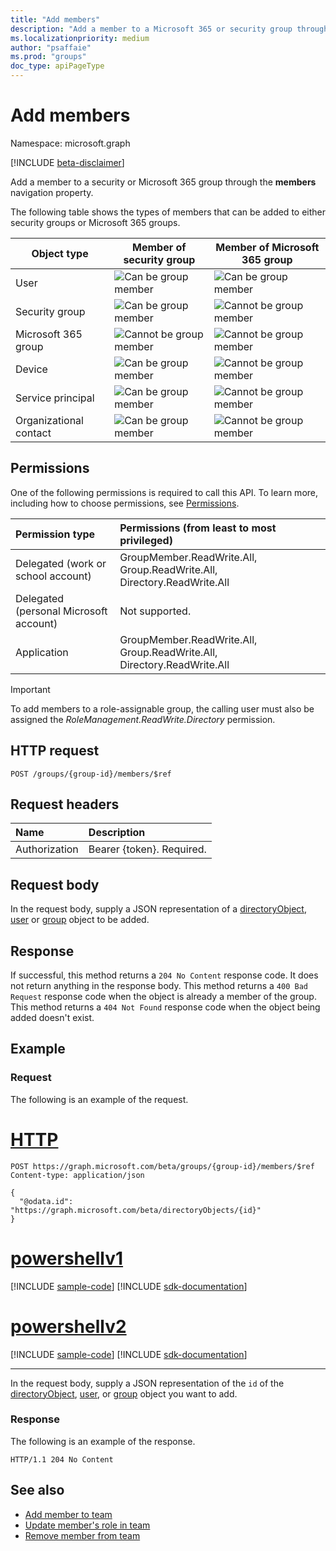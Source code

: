 ```yaml
---
title: "Add members"
description: "Add a member to a Microsoft 365 or security group through the members navigation property."
ms.localizationpriority: medium
author: "psaffaie"
ms.prod: "groups"
doc_type: apiPageType
---
```


# Add members

Namespace: microsoft.graph

[!INCLUDE [beta-disclaimer](../../includes/beta-disclaimer.md)]

Add a member to a security or Microsoft 365 group through the **members** navigation property.

The following table shows the types of members that can be added to either security groups or Microsoft 365 groups.

| Object type             | Member of security group     | Member of Microsoft 365 group |
|-------------------------|-------------------------------|-------------------------------|
| User                   | ![Can be group member][Yes]   | ![Can be group member][Yes]   |
| Security group         | ![Can be group member][Yes]   | ![Cannot be group member][No] |
| Microsoft 365 group    | ![Cannot be group member][No] | ![Cannot be group member][No] |
| Device                 | ![Can be group member][Yes]   | ![Cannot be group member][No] |
| Service principal      | ![Can be group member][Yes]   | ![Cannot be group member][No] |
| Organizational contact | ![Can be group member][Yes]   | ![Cannot be group member][No] |


## Permissions

One of the following permissions is required to call this API. To learn more, including how to choose permissions, see [Permissions](/graph/permissions-reference).

| Permission type                        | Permissions (from least to most privileged)                             |
| :------------------------------------- | :---------------------------------------------------------------------- |
| Delegated (work or school account)     | GroupMember.ReadWrite.All, Group.ReadWrite.All, Directory.ReadWrite.All |
| Delegated (personal Microsoft account) | Not supported.                                                          |
| Application                            | GroupMember.ReadWrite.All, Group.ReadWrite.All, Directory.ReadWrite.All |

> [!IMPORTANT]
> To add members to a role-assignable group, the calling user must also be assigned the _RoleManagement.ReadWrite.Directory_ permission.

## HTTP request

<!-- { "blockType": "ignored" } -->

```http
POST /groups/{group-id}/members/$ref
```

## Request headers

| Name          | Description               |
| :------------ | :------------------------ |
| Authorization | Bearer {token}. Required. |

## Request body

In the request body, supply a JSON representation of a [directoryObject](../resources/directoryobject.md), [user](../resources/user.md) or [group](../resources/group.md) object to be added.

## Response

If successful, this method returns a `204 No Content` response code. It does not return anything in the response body. This method returns a `400 Bad Request` response code when the object is already a member of the group. This method returns a `404 Not Found` response code when the object being added doesn't exist.

## Example

### Request

The following is an example of the request.

# [HTTP](#tab/http)

<!-- {
  "blockType": "request",
  "name": "add_group_member"
}-->

```http
POST https://graph.microsoft.com/beta/groups/{group-id}/members/$ref
Content-type: application/json

{
  "@odata.id": "https://graph.microsoft.com/beta/directoryObjects/{id}"
}
```

# [powershellv1](#tab/powershellv1)
[!INCLUDE [sample-code](../includes/snippets/powershellv1/add-group-member-powershellv1-snippets.md)]
[!INCLUDE [sdk-documentation](../includes/snippets/snippets-sdk-documentation-link.md)]

# [powershellv2](#tab/powershellv2)
[!INCLUDE [sample-code](../includes/snippets/powershellv2/add-group-member-powershellv2-snippets.md)]
[!INCLUDE [sdk-documentation](../includes/snippets/snippets-sdk-documentation-link.md)]

---

In the request body, supply a JSON representation of the `id` of the [directoryObject](../resources/directoryobject.md), [user](../resources/user.md), or [group](../resources/group.md) object you want to add.

### Response

The following is an example of the response.

<!-- {
  "blockType": "response"
} -->

```http
HTTP/1.1 204 No Content
```

## See also

- [Add member to team](team-post-members.md)
- [Update member's role in team](team-update-members.md)
- [Remove member from team](team-delete-members.md)



[Yes]: /graph/images/yesandnosymbols/greencheck.svg
[No]: /graph/images/yesandnosymbols/no.svg

<!-- uuid: 8fcb5dbc-d5aa-4681-8e31-b001d5168d79
2015-10-25 14:57:30 UTC -->
<!--
{
  "type": "#page.annotation",
  "description": "Create member",
  "keywords": "",
  "section": "documentation",
  "tocPath": "",
  "suppressions": [
  ]
}
-->

